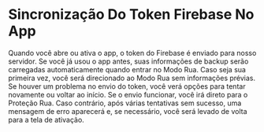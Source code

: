 # Sincronização Do Token Firebase No App

Quando você abre ou ativa o app, o token do Firebase é enviado para nosso servidor. Se você já usou o app antes, suas informações de backup serão carregadas automaticamente quando entrar no Modo Rua. Caso seja sua primeira vez, você será direcionado ao Modo Rua sem informações prévias. Se houver um problema no envio do token, você verá opções para tentar novamente ou voltar ao início. Se o envio funcionar, você irá direto para o Proteção Rua. Caso contrário, após várias tentativas sem sucesso, uma mensagem de erro aparecerá e, se necessário, você será levado de volta para a tela de ativação.
